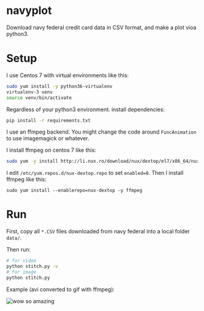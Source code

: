 # navyplot

Download navy federal credit card data in CSV format, and make a plot vioa python3.

# Setup

I use Centos 7 with virtual environments like this:

```bash
sudo yum install -y python36-virtualenv
virtualenv-3 venv
source venv/bin/activate
```

Regardless of your python3 environment. install dependencies:

```bash
pip install -r requirements.txt
```

I use an ffmpeg backend. You might change the code around `FuncAnimation` to use imagemagick or whatever.

I install ffmpeg on centos 7 like this:

```bash
sudo yum -y install http://li.nux.ro/download/nux/dextop/el7/x86_64/nux-dextop-release-0-5.el7.nux.noarch.rpm
```

I edit `/etc/yum.repos.d/nux-dextop.repo` to set `enabled=0`. Then I install ffmpeg like this:

```bas
sudo yum install --enablerepo=nux-dextop -y ffmpeg
```

# Run

First, copy all `*.CSV` files downloaded from navy federal into a local folder `data/`.

Then run:

```bash
# for video
python stitch.py -v
# for image
python stitch.py
```

Example (avi converted to gif with ffmpeg):

![wow so amazing](https://github.com/spanishgum/navyplot/raw/master/credit_balance.gif)


